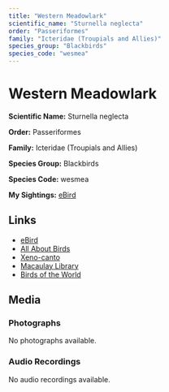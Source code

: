 ```yaml
---
title: "Western Meadowlark"
scientific_name: "Sturnella neglecta"
order: "Passeriformes"
family: "Icteridae (Troupials and Allies)"
species_group: "Blackbirds"
species_code: "wesmea"
---
```


# Western Meadowlark

**Scientific Name:** Sturnella neglecta

**Order:** Passeriformes

**Family:** Icteridae (Troupials and Allies)

**Species Group:** Blackbirds

**Species Code:** wesmea

**My Sightings:** [eBird](https://ebird.org/lifelist?r=world&time=life&spp=wesmea)

## Links
* [eBird](https://ebird.org/species/wesmea) 
* [All About Birds](https://www.allaboutbirds.org/guide/wesmea) 
* [Xeno-canto](https://www.xeno-canto.org/species/wesmea) 
* [Macaulay Library](https://search.macaulaylibrary.org/catalog?taxonCode=wesmea&sort=rating_rank_desc)
* [Birds of the World](https://birdsoftheworld.org/bow/species/wesmea)

## Media
### Photographs
No photographs available.

### Audio Recordings
No audio recordings available.
